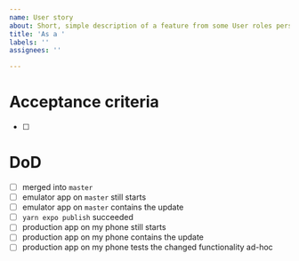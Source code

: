```yaml
---
name: User story
about: Short, simple description of a feature from some User roles perspective
title: 'As a '
labels: ''
assignees: ''

---
```


# Acceptance criteria

- [ ] 

# DoD

- [ ] merged into `master`
- [ ] emulator app on `master` still starts
- [ ] emulator app on `master` contains the update
- [ ] `yarn expo publish` succeeded
- [ ] production app on my phone still starts
- [ ] production app on my phone contains the update
- [ ] production app on my phone tests the changed functionality ad-hoc
